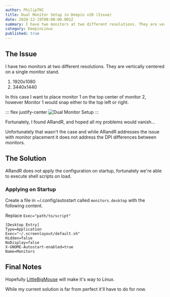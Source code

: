 ```yaml
---
author: PhilipTKC
title: Dual Monitor Setup in Deepin v20 (Issue)
date: 2020-12-19T00:00:00.001Z
summary: I have two monitors at two different resolutions. They are vertically centered on a single monitor stand.
category: DeepinLinux
published: true
---
```


## The Issue

I have two monitors at two different resolutions. They are vertically centered on a single monitor stand.

1. 1920x1080
2. 3440x1440

In this case I want to place monitor 1 on the top center of monitor 2, however Monitor 1 would snap either to the top left or right.

::: flex justify-center
![Dual Monitor Setup](./assets/images/screen-display-01.png)
:::

Fortunately, I found ARandR, and hoped all my problems would vanish...

Unfortunately that wasn't the case and while ARandR addresses the issue with monitor placement it does not address the DPI differences between monitors.

## The Solution

ARandR does not apply the configuration on startup, fortunately we're able to execute shell scripts on load.

### Applying on Startup

Create a file in ~/.config/autostart called `monitors.desktop` with the following content.

Replace `Exec="path/to/script"`

```
[Desktop Entry]
Type=Application
Exec="~/.screenlayout/default.sh"
Hidden=false
NoDisplay=false
X-GNOME-Autostart-enabled=true
Name=Monitors
```

## Final Notes

Hopefully [LittleBigMouse](https://github.com/mgth/LittleBigMouse) will make it's way to Linux.

While my current solution is far from perfect it'll have to do for now.
